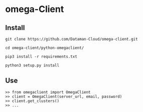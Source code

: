 # omega-Client

## Install

    git clone https://github.com/Dataman-Cloud/omega-client.git

    cd omega-client/python-omegaclient/ 

    pip3 install -r requirements.txt

    python3 setup.py install
    
## Use

    >> from omegaclient import OmegaClient
    >> client = OmegaClient(server_url, email, password)
    >> client.get_clusters()
    >> ...



